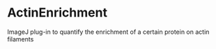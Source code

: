 # ActinEnrichment
ImageJ plug-in to quantify the enrichment of a certain protein on actin filaments
